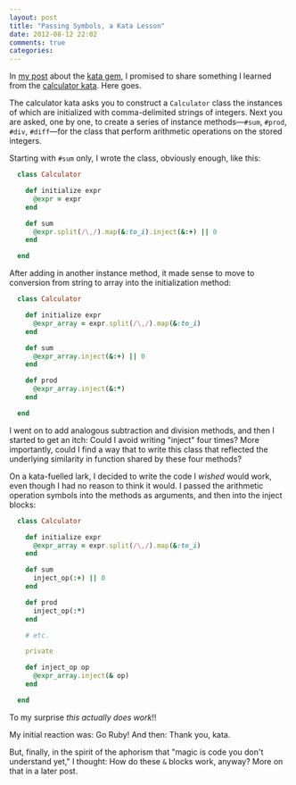 ```yaml
---
layout: post
title: "Passing Symbols, a Kata Lesson"
date: 2012-08-12 22:02
comments: true
categories: 
---
```


In [my post](http://code-worrier.com/blog/kata/) about the [kata gem](https://github.com/wbailey/kata), I promised to share something I learned from the [calculator kata](https://github.com/wbailey/code_katas/blob/master/calculator.rb).
Here goes.

The calculator kata asks you to construct a `Calculator` class the instances of which are initialized with comma-delimited strings of integers.
Next you are asked, one by one, to create a series of instance methods—`#sum`, `#prod`, `#div`, `#diff`—for the class that perform arithmetic operations on the stored integers.

Starting with `#sum` only, I wrote the class, obviously enough, like this:

<!-- more -->

```ruby
  class Calculator

    def initialize expr
      @expr = expr
    end

    def sum
      @expr.split(/\,/).map(&:to_i).inject(&:+) || 0
    end

  end
```

After adding in another instance method, it made sense to move to conversion from string to array into the initialization method:

```ruby
  class Calculator

    def initialize expr
      @expr_array = expr.split(/\,/).map(&:to_i)
    end

    def sum
      @expr_array.inject(&:+) || 0
    end

    def prod
      @expr_array.inject(&:*)
    end

  end
```

I went on to add analogous subtraction and division methods, and then I started to get an itch:
Could I avoid writing "inject" four times?
More importantly, could I find a way that to write this class that reflected the underlying similarity in function shared by these four methods?

On a kata-fuelled lark, I decided to write the code I *wished* would work, even though I had no reason to think it would.
I passed the arithmetic operation symbols into the methods as arguments, and then into the inject blocks:

```ruby
  class Calculator

    def initialize expr
      @expr_array = expr.split(/\,/).map(&:to_i)
    end

    def sum
      inject_op(:+) || 0
    end

    def prod
      inject_op(:*)
    end

    # etc.

    private

    def inject_op op
      @expr_array.inject(& op)
    end

  end
```

To my surprise *this actually does work*!!

My initial reaction was: Go Ruby!
And then: Thank you, kata.

But, finally, in the spirit of the aphorism that "magic is code you don't understand yet," I thought: How do these `&` blocks work, anyway?
More on that in a later post.
